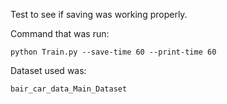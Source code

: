 Test to see if saving was working properly.

Command that was run:
```
python Train.py --save-time 60 --print-time 60
```

Dataset used was:
```
bair_car_data_Main_Dataset
```
